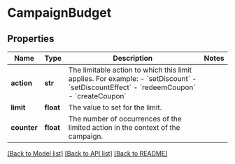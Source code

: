 # CampaignBudget

## Properties
Name | Type | Description | Notes
------------ | ------------- | ------------- | -------------
**action** | **str** | The limitable action to which this limit applies. For example: - &#x60;setDiscount&#x60; - &#x60;setDiscountEffect&#x60; - &#x60;redeemCoupon&#x60; - &#x60;createCoupon&#x60;  | 
**limit** | **float** | The value to set for the limit. | 
**counter** | **float** | The number of occurrences of the limited action in the context of the campaign. | 

[[Back to Model list]](../README.md#documentation-for-models) [[Back to API list]](../README.md#documentation-for-api-endpoints) [[Back to README]](../README.md)



